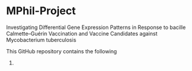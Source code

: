 # MPhil-Project

Investigating Differential Gene Expression Patterns in Response to bacille Calmette–Guérin Vaccination and Vaccine Candidates against Mycobacterium tuberculosis

This GitHub repository contains the following 

1) 
